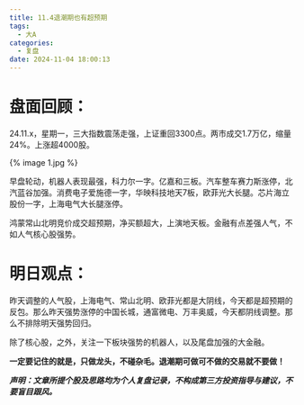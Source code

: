 ```yaml
---
title: 11.4退潮期也有超预期
tags:
  - 大A
categories:
  - 复盘
date: 2024-11-04 18:00:13
---
```




# 盘面回顾：

24.11.x，星期一，三大指数震荡走强，上证重回3300点。两市成交1.7万亿，缩量24%。上涨超4000股。

{% image 1.jpg %}

早盘轮动，机器人表现最强，科力尔一字。亿嘉和三板。汽车整车赛力斯涨停，北汽蓝谷加强。消费电子爱施德一字，华映科技地天7板，欧菲光大长腿。芯片海立股份一字，上海电气大长腿涨停。

鸿蒙常山北明竞价成交超预期，净买额超大，上演地天板。金融有点差强人气，不如人气核心股强势。



# 明日观点：

昨天调整的人气股，上海电气、常山北明、欧菲光都是大阴线，今天都是超预期的反包。那么昨天强势涨停的中国长城，通富微电、万丰奥威，今天都阴线调整。那么不排除明天强势回归。

除了核心股，之外，关注一下板块强势的机器人，以及尾盘加强的大金融。



**一定要记住的就是，只做龙头，不碰杂毛。退潮期可做可不做的交易就不要做！**



***声明：文章所提个股及思路均为个人复盘记录，不构成第三方投资指导与建议，不要盲目跟风。***
